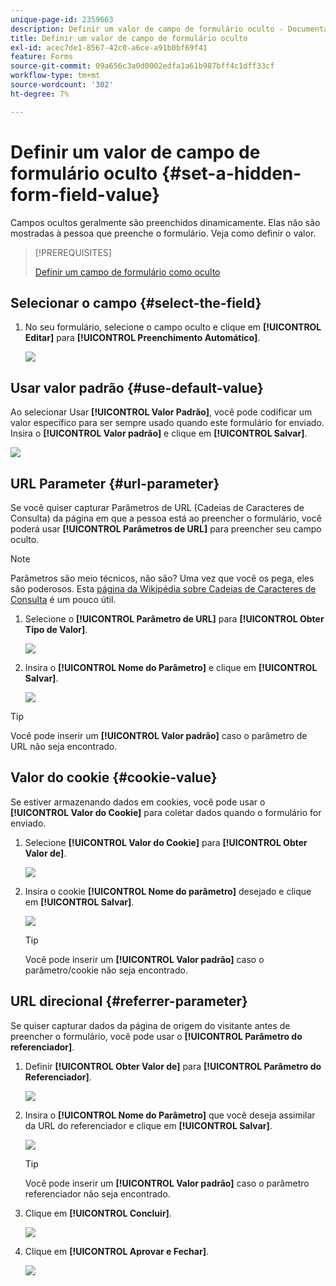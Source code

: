```yaml
---
unique-page-id: 2359663
description: Definir um valor de campo de formulário oculto - Documentação do Marketo - Documentação do produto
title: Definir um valor de campo de formulário oculto
exl-id: acec7de1-8567-42c0-a6ce-a91b0bf69f41
feature: Forms
source-git-commit: 09a656c3a0d0002edfa1a61b987bff4c1dff33cf
workflow-type: tm+mt
source-wordcount: '302'
ht-degree: 7%

---
```


# Definir um valor de campo de formulário oculto {#set-a-hidden-form-field-value}

Campos ocultos geralmente são preenchidos dinamicamente. Elas não são mostradas à pessoa que preenche o formulário. Veja como definir o valor.

>[!PREREQUISITES]
>
>[Definir um campo de formulário como oculto](/help/marketo/product-docs/demand-generation/forms/form-fields/set-a-form-field-as-hidden.md)

## Selecionar o campo {#select-the-field}

1. No seu formulário, selecione o campo oculto e clique em **[!UICONTROL Editar]** para **[!UICONTROL Preenchimento Automático]**.

   ![](assets/autofill.png)

## Usar valor padrão {#use-default-value}

Ao selecionar Usar **[!UICONTROL Valor Padrão]**, você pode codificar um valor específico para ser sempre usado quando este formulário for enviado. Insira o **[!UICONTROL Valor padrão]** e clique em **[!UICONTROL Salvar]**.

![](assets/image2014-9-15-13-3a5-3a27.png)

## URL Parameter {#url-parameter}

Se você quiser capturar Parâmetros de URL (Cadeias de Caracteres de Consulta) da página em que a pessoa está ao preencher o formulário, você poderá usar **[!UICONTROL Parâmetros de URL]** para preencher seu campo oculto.

>[!NOTE]
>
>Parâmetros são meio técnicos, não são? Uma vez que você os pega, eles são poderosos. Esta [página da Wikipédia sobre Cadeias de Caracteres de Consulta](https://en.wikipedia.org/wiki/Query_string) é um pouco útil.

1. Selecione o **[!UICONTROL Parâmetro de URL]** para **[!UICONTROL Obter Tipo de Valor]**.

   ![](assets/image2014-9-15-13-3a6-3a48.png)

1. Insira o **[!UICONTROL Nome do Parâmetro]** e clique em **[!UICONTROL Salvar]**.

   ![](assets/image2014-9-15-13-3a7-3a35.png)

>[!TIP]
>
>Você pode inserir um **[!UICONTROL Valor padrão]** caso o parâmetro de URL não seja encontrado.

## Valor do cookie {#cookie-value}

Se estiver armazenando dados em cookies, você pode usar o **[!UICONTROL Valor do Cookie]** para coletar dados quando o formulário for enviado.

1. Selecione **[!UICONTROL Valor do Cookie]** para **[!UICONTROL Obter Valor de]**.

   ![](assets/image2014-9-15-13-3a8-3a21.png)

1. Insira o cookie **[!UICONTROL Nome do parâmetro]** desejado e clique em **[!UICONTROL Salvar]**.

   ![](assets/image2014-9-15-13-3a8-3a43.png)

   >[!TIP]
   >
   >Você pode inserir um **[!UICONTROL Valor padrão]** caso o parâmetro/cookie não seja encontrado.

## URL direcional {#referrer-parameter}

Se quiser capturar dados da página de origem do visitante antes de preencher o formulário, você pode usar o **[!UICONTROL Parâmetro do referenciador]**.

1. Definir **[!UICONTROL Obter Valor de]** para **[!UICONTROL Parâmetro do Referenciador]**.

   ![](assets/image2014-9-15-13-3a9-3a31.png)

1. Insira o **[!UICONTROL Nome do Parâmetro]** que você deseja assimilar da URL do referenciador e clique em **[!UICONTROL Salvar]**.

   ![](assets/image2014-9-15-13-3a9-3a56.png)

   >[!TIP]
   >
   >Você pode inserir um **[!UICONTROL Valor padrão]** caso o parâmetro referenciador não seja encontrado.

1. Clique em **[!UICONTROL Concluir]**.

   ![](assets/image2014-9-15-13-3a10-3a26.png)

1. Clique em **[!UICONTROL Aprovar e Fechar]**.

   ![](assets/image2014-9-15-13-3a10-3a43.png)
